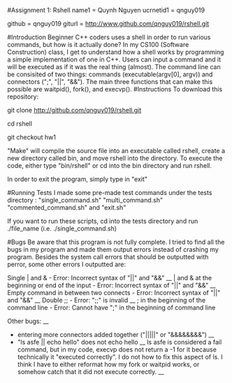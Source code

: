 #Assignment 1: Rshell
name1 = Quynh Nguyen
ucrnetid1 = qnguy019

github = qnguy019
giturl = http://www.github.com/qnguy019/rshell.git

#Introduction
Beginner C++ coders uses a shell in order to run various commands, but how is it actually done? In my CS100 (Software Construction) class, I get to understand how a shell works by programming a simple implementation of one in C++. Users can input a command and it will be executed as if it was the real thing (almost). The command line can be consisited of two things: commands (executable(argv[0], argv)) and connectors (";", "||", "&&"). The main three functions that can make this possible are waitpid(), fork(), and execvp().
#Instructions
To download this repository:

git clone http://github.com/qnguy019/rshell.git

cd rshell

git checkout hw1

"Make" will compile the source file into an executable called rshell, create a new directory called bin, and move rshell into the directory. To execute the code, either type "bin/rshell" or cd into the bin directory and run rshell. 

In order to exit the program, simply type in "exit"

#Running Tests
I made some pre-made test commands under the tests directory : "single_command.sh" "multi_command.sh" "commented_command.sh" and "exit.sh"

If you want to run these scripts, cd into the tests directory and run ./file_name (i.e. ./single_command.sh)

#Bugs
Be aware that this program is not fully complete. I tried to find all the bugs in my program and made them output errors instead of crashing my program. Besides the system call errors that should be outputted with perror, some other errors I outputted are:

Single | and & - Error: Incorrect syntax of "||" and "&&" __
| and & at the beginning or end of the input - Error: Incorrect syntax of "||" and "&&" __
Empty command in between two connects - Error: Incorrect syntax of "||" and "&&" __
Double ;; - Error: ";;" is invalid __
; in the beginning of the command line - Error: Cannot have ";" in the beginning of command line

Other bugs: __
- entering more connectors added together ("|||||" or "&&&&&&&&") __
- "ls asfe || echo hello" does not echo hello __
 ls asfe is considered a fail command, but in my code, execvp does not return a -1 for it because technically it "executed correctly". I do not how to fix this aspect of ls. I think I have to either reformat how my fork or waitpid works, or somehow catch that it did not execute correctly. __




